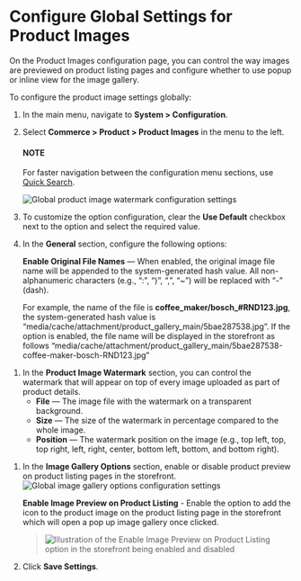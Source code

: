 <a id="configuration-guide-commerce-configuration-product-images"></a>

# Configure Global Settings for Product Images

On the Product Images configuration page, you can control the way images are previewed on product listing pages and configure whether to use popup or inline view for the image gallery.

To configure the product image settings globally:

1. In the main menu, navigate to **System > Configuration**.
2. Select **Commerce > Product > Product Images** in the menu to the left.

   #### NOTE
   For faster navigation between the configuration menu sections, use [Quick Search](../../quick-search.md#user-guide-system-configuration-quick-search).

   ![Global product image watermark configuration settings](user/img/system/config_commerce/product/ProductImages.png)
3. To customize the option configuration, clear the **Use Default** checkbox next to the option and select the required value.
4. In the **General** section, configure the following options:

   **Enable Original File Names** — When enabled, the original image file name will be appended to the system-generated hash value. All non-alphanumeric characters (e.g., “:”, “)”, “,”, “~”) will be replaced with “-” (dash).

   For example, the name of the file is **coffee_maker/bosch_#RND123.jpg**, the system-generated hash value is “media/cache/attachment/product_gallery_main/5bae287538.jpg”. If the option is enabled, the file name will be displayed in the storefront as follows “media/cache/attachment/product_gallery_main/5bae287538-coffee-maker-bosch-RND123.jpg”

<a id="sys-commerce-product-product-images"></a>
1. In the **Product Image Watermark** section, you can control the watermark that will appear on top of every image uploaded as part of product details.
   * **File** — The image file with the watermark on a transparent background.
   * **Size** — The size of the watermark in percentage compared to the whole image.
   * **Position** — The watermark position on the image (e.g., top left, top, top right, left, right, center, bottom left, bottom, and bottom right).

<a id="sys-commerce-product-product-images-image-preview-global"></a>
1. In the **Image Gallery Options** section, enable or disable product preview on product listing pages in the storefront.
   ![Global image gallery options configuration settings](user/img/system/config_commerce/product/ImagePreviewGlobal.png)

   **Enable Image Preview on Product Listing** - Enable the option to add the <i class="fa-solid fa-magnifying-glass-plus" aria-hidden="true"></i> icon to the product image on the product listing page in the storefront which will open a pop up image gallery once clicked.
   > ![Illustration of the Enable Image Preview on Product Listing option in the storefront being enabled and disabled](user/img/system/config_commerce/product/ImagePreviewStorefront.png)
2. Click **Save Settings**.

<!-- fa-bars = fa-navicon -->
<!-- Ic Tiles is used as Set As Default in saved views, and as tiles in display layout options -->
<!-- IcPencil refers to Rename in Commerce and Inline Editing in CRM -->
<!-- Check mark in the square. -->
<!-- SortDesc is also used as drop-down arrow -->
<!-- A -->
<!-- B -->
<!-- C -->
<!-- D -->
<!-- E -->
<!-- F -->
<!-- G -->
<!-- H -->
<!-- I -->
<!-- L -->
<!-- M -->
<!-- P -->
<!-- R -->
<!-- S -->
<!-- T -->
<!-- U -->
<!-- Z -->
